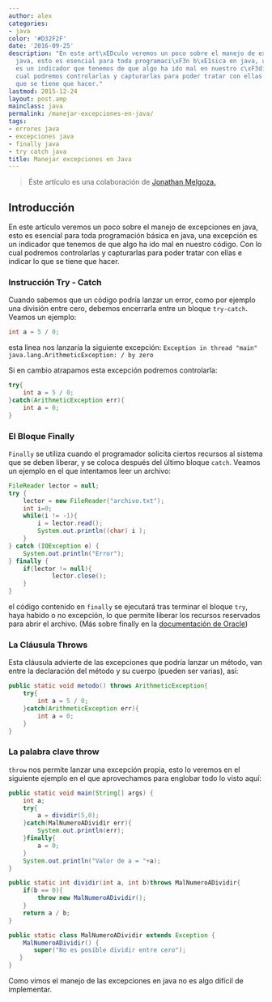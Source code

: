 ```yaml
---
author: alex
categories:
- java
color: '#D32F2F'
date: '2016-09-25'
description: "En este art\xEDculo veremos un poco sobre el manejo de excepciones en
  java, esto es esencial para toda programaci\xF3n b\xE1sica en java, una excepci\xF3n
  es un indicador que tenemos de que algo ha ido mal en nuestro c\xF3digo. Con lo
  cual podremos controlarlas y capturarlas para poder tratar con ellas e indicar lo
  que se tiene que hacer."
lastmod: 2015-12-24
layout: post.amp
mainclass: java
permalink: /manejar-excepciones-en-java/
tags:
- errores java
- excepciones java
- finally java
- try catch java
title: Manejar excepciones en Java
---
```


> Éste artículo es una colaboración de [Jonathan Melgoza.][1]

## Introducción

En este artículo veremos un poco sobre el manejo de excepciones en java, esto es esencial para toda programación básica en java, una excepción es un indicador que tenemos de que algo ha ido mal en nuestro código. Con lo cual podremos controlarlas y capturarlas para poder tratar con ellas e indicar lo que se tiene que hacer.

<!--more--><!--ad-->

### Instrucción Try - Catch

Cuando sabemos que un código podría lanzar un error, como por ejemplo una división entre cero, debemos encerrarla entre un bloque `try-catch`. Veamos un ejemplo:

```java
int a = 5 / 0;

```

esta linea nos lanzaría la siguiente excepción: `Exception in thread "main" java.lang.ArithmeticException: / by zero`

Si en cambio atrapamos esta excepción podremos controlarla:

```java
try{
    int a = 5 / 0;
}catch(ArithmeticException err){
    int a = 0;
}

```

### El Bloque Finally

`Finally` se utiliza cuando el programador solicita ciertos recursos al sistema que se deben liberar, y se coloca después del último bloque `catch`. Veamos un ejemplo en el que intentamos leer un archivo:

```java
FileReader lector = null;
try {
    lector = new FileReader("archivo.txt");
    int i=0;
    while(i != -1){
        i = lector.read();
        System.out.println((char) i );
    }
} catch (IOException e) {
    System.out.println("Error");
} finally {
    if(lector != null){
            lector.close();
    }
}

```

el código contenido en `finally` se ejecutará tras terminar el bloque `try`, haya habido o no excepción, lo que permite liberar los recursos reservados para abrir el archivo. (Más sobre finally en la [documentación de Oracle][2])

### La Cláusula Throws

Esta cláusula advierte de las excepciones que podría lanzar un método, van entre la declaración del método y su cuerpo (pueden ser varias), así:

```java
public static void metodo() throws ArithmeticException{
    try{
        int a = 5 / 0;
    }catch(ArithmeticException err){
        int a = 0;
    }
}

```

### La palabra clave throw

`throw` nos permite lanzar una excepción propia, esto lo veremos en el siguiente ejemplo en el que aprovechamos para englobar todo lo visto aquí:

```java
public static void main(String[] args) {
    int a;
    try{
        a = dividir(5,0);
    }catch(MalNumeroADividir err){
        System.out.println(err);
    }finally{
        a = 0;
    }
    System.out.println("Valor de a = "+a);
}

public static int dividir(int a, int b)throws MalNumeroADividir{
    if(b == 0){
        throw new MalNumeroADividir();
    }
    return a / b;
}

public static class MalNumeroADividir extends Exception {
    MalNumeroADividir() {
       super("No es posible dividir entre cero");
   }
}


```

Como vimos el manejo de las excepciones en java no es algo difícil de implementar.



 [1]: http://jonathanmelgoza.com/blog/ "Blog del colaborador"
 [2]: http://docs.oracle.com/javase/tutorial/essential/exceptions/finally.html "Finally Oracle"